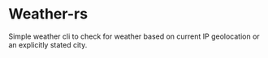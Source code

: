 # Weather-rs
Simple weather cli to check for weather based on current IP geolocation or an explicitly stated city.
